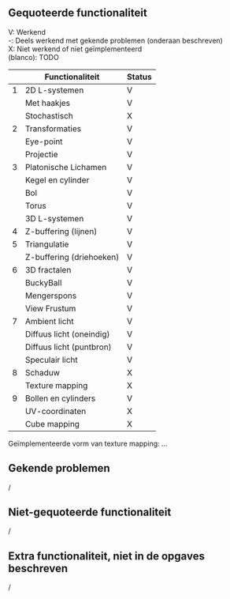 ## Gequoteerde functionaliteit

V: Werkend  
-: Deels werkend met gekende problemen (onderaan beschreven)  
X: Niet werkend of niet geïmplementeerd  
(blanco): TODO  


|   | Functionaliteit      | Status |
|---|---------------------------|--|
| 1 | 2D L-systemen             | V |
|   | Met haakjes               | V |
|   | Stochastisch              | X |
| 2 | Transformaties            | V |
|   | Eye-point                 | V |
|   | Projectie                 | V |
| 3 | Platonische Lichamen      | V |
|   | Kegel en cylinder         | V |
|   | Bol                       | V |
|   | Torus                     | V |
|   | 3D L-systemen             | V |
| 4 | Z-buffering (lijnen)      | V |
| 5 | Triangulatie              | V |
|   | Z-buffering (driehoeken)  | V |
| 6 | 3D fractalen              | V |
|   | BuckyBall                 | V |
|   | Mengerspons               | V |
|   | View Frustum              | V |
| 7 | Ambient licht             | V |
|   | Diffuus licht (oneindig)  | V |
|   | Diffuus licht (puntbron)  | V |
|   | Speculair licht           | V |
| 8 | Schaduw                   | X |
|   | Texture mapping           | X |
| 9 | Bollen en cylinders       | V |
|   | UV-coordinaten            | X |
|   | Cube mapping              | X |

Geïmplementeerde vorm van texture mapping: ...

## Gekende problemen 
/
## Niet-gequoteerde functionaliteit
/

## Extra functionaliteit, niet in de opgaves beschreven
/


